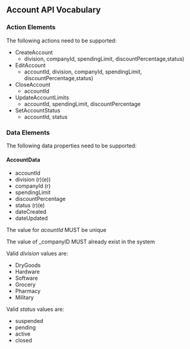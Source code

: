 ## Account API Vocabulary

### Action Elements
The following actions need to be supported:

 * CreateAccount
   * division, companyId, spendingLimit, discountPercentage,status)
 * EditAccount
   * accountId, division, companyId, spendingLimit, discountPercentage,status)
 * CloseAccount
   * accountId
 * UpdateAccountLimits
   * accountId, spendingLimit, discountPercentage
 * SetAccountStatus
   * accountId, status

### Data Elements
The following data properties need to be supported:

#### AccountData

* accountId
* division (r)(e))
* companyId (r)
* spendingLimit
* discountPercentage
* status (r)(e)
* dateCreated
* dateUpdated

The value for _acountId_ MUST be unique

The value of _companyID MUST already exist in the system

Valid _division_ values are:

 - DryGoods
 - Hardware
 - Software
 - Grocery
 - Pharmacy
 - Military

Valid _status_ values are:
 - suspended
 - pending
 - active
 - closed


